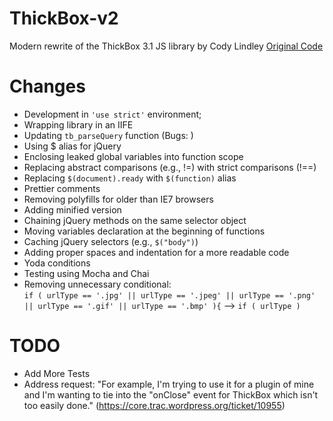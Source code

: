 # ThickBox-v2
Modern rewrite of the ThickBox 3.1 JS library by Cody Lindley
[Original Code](http://codylindley.com/thickbox/) 

# Changes
* Development in `'use strict'` environment;
* Wrapping library in an IIFE
* Updating `tb_parseQuery` function (Bugs: )
* Using $ alias for jQuery
* Enclosing leaked global variables into function scope
* Replacing abstract comparisons (e.g., !=) with strict comparisons (!==)
* Replacing `$(document).ready` with `$(function)` alias
* Prettier comments
* Removing polyfills for older than IE7 browsers
* Adding minified version
* Chaining jQuery methods on the same selector object
* Moving variables declaration at the beginning of functions
* Caching jQuery selectors (e.g., `$("body")`)
* Adding proper spaces and indentation for a more readable code
* Yoda conditions
* Testing using Mocha and Chai
* Removing unnecessary conditional: 			
	`if ( urlType == '.jpg' || urlType == '.jpeg' || urlType == '.png' || urlType == '.gif' || urlType == '.bmp' ){`
	-->
	`if ( urlType )`


# TODO
* Add More Tests
* Address request: "For example, I'm trying to use it for a plugin of mine and I'm wanting to tie into the "onClose" event for ThickBox which isn't too easily done." (https://core.trac.wordpress.org/ticket/10955)